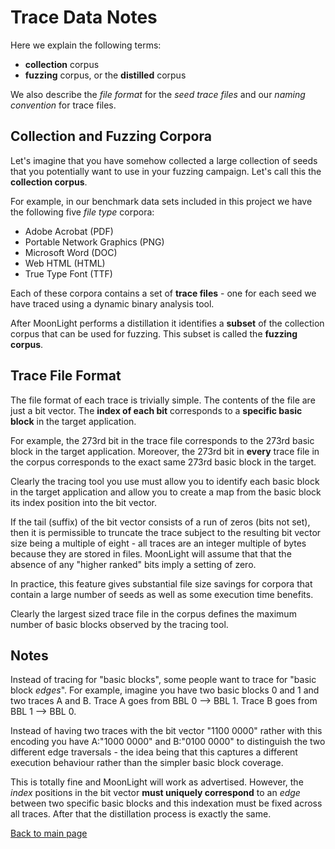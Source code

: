 # Trace Data Notes

Here we explain the following terms:

* **collection** corpus
* **fuzzing** corpus, or the **distilled** corpus

We also describe the _file format_ for the _seed trace files_ and our  _naming
convention_ for trace files.

## Collection and Fuzzing Corpora

Let's imagine that you have somehow collected a large collection of seeds that
you  potentially want to use in your fuzzing campaign. Let's call this the
**collection corpus**.

For example, in our benchmark data sets included in this project we have the
following five _file type_ corpora:

* Adobe Acrobat (PDF)
* Portable Network Graphics (PNG)
* Microsoft Word (DOC)
* Web HTML (HTML)
* True Type Font (TTF)

Each of these corpora contains a set of **trace files** - one for each seed we
have traced using a dynamic binary analysis tool.

After MoonLight performs a distillation it identifies a __subset__ of the
collection corpus that can be used for fuzzing. This subset is called the
**fuzzing corpus**.

## Trace File Format

The file format of each trace is trivially simple. The contents of the file are
just a bit vector. The **index of each bit** corresponds to a **specific basic
block** in the target application.

For example, the 273rd bit in the trace file corresponds to the 273rd basic
block in the target application. Moreover, the 273rd bit in **every** trace
file in the corpus corresponds to the exact same 273rd basic block in the
target.

Clearly the tracing tool you use must allow you to identify each basic block in
the target application and allow you to create a map from the basic block its
index position into the bit vector.

If the tail (suffix) of the bit vector consists of a run of zeros (bits not
set), then it is permissible to truncate the trace subject to the resulting bit
vector size being a multiple of eight - all traces are an integer multiple of
bytes because they are stored in files. MoonLight will assume that that the
absence of any "higher ranked" bits imply a setting of zero.

In practice, this feature gives substantial file size savings for corpora that
contain a large number of seeds as well as some execution time benefits.

Clearly the largest sized trace file in the corpus defines the maximum number
of basic blocks observed by the tracing tool.

## Notes

Instead of tracing for "basic blocks", some people want to trace for "basic
block _edges_". For example, imagine you have two basic blocks 0 and 1 and two
traces A and B. Trace A goes from BBL 0 --> BBL 1. Trace B goes from BBL 1 -->
BBL 0.

Instead of having two traces with the bit vector "1100 0000" rather with this
encoding you have A:"1000 0000" and B:"0100 0000" to distinguish the two
different edge traversals - the idea being that this captures a different
execution behaviour rather than the simpler basic block coverage.

This is totally fine and MoonLight will work as advertised. However, the
_index_ positions in the bit vector **must uniquely correspond** to an _edge_
between two specific basic blocks and this indexation must be fixed across all
traces. After that the  distillation process is exactly the same.

[Back to main page](README.md)
